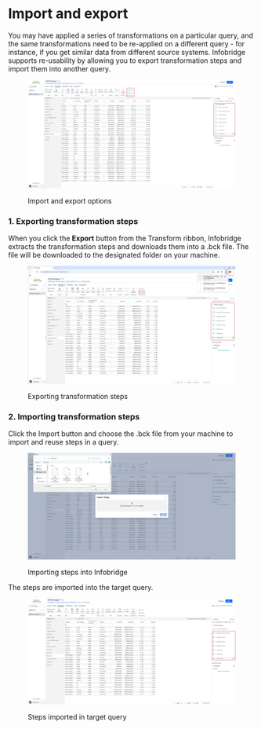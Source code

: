 # Import and export

You may have applied a series of transformations on a particular query, and the same transformations need to be re-applied on a different query - for instance, if you get similar data from different source systems. Infobridge supports re-usability by allowing you to export transformation steps and import them into another query.

<figure><img src="../../.gitbook/assets/image (2) (1).png" alt=""><figcaption><p>Import and export options</p></figcaption></figure>

### 1. Exporting transformation steps

When you click the **Export** button from the Transform ribbon, Infobridge extracts the transformation steps and downloads them into a .bck file. The file will be downloaded to the designated folder on your machine.

<figure><img src="../../.gitbook/assets/image (5) (1).png" alt=""><figcaption><p>Exporting transformation steps</p></figcaption></figure>

### 2. Importing transformation steps

Click the Import button and choose the .bck file from your machine to import and reuse steps in a query.

<figure><img src="../../.gitbook/assets/image (7) (1).png" alt=""><figcaption><p>Importing steps into Infobridge</p></figcaption></figure>

The steps are imported into the target query.

<figure><img src="../../.gitbook/assets/image (1329).png" alt=""><figcaption><p>Steps imported in target query</p></figcaption></figure>
